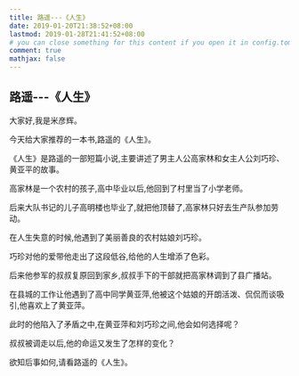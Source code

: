 ```yaml
---
title: 路遥---《人生》
date: 2019-01-20T21:38:52+08:00
lastmod: 2019-01-28T21:41:52+08:00
# you can close something for this content if you open it in config.toml.
comment: true
mathjax: false
---
```


## 路遥---《人生》

大家好,我是米彦辉。

今天给大家推荐的一本书,路遥的《人生》。

《人生》是路遥的一部短篇小说,主要讲述了男主人公高家林和女主人公刘巧珍、黄亚平的故事。

高家林是一个农村的孩子,高中毕业以后,他回到了村里当了小学老师。

后来大队书记的儿子高明楼也毕业了,就把他顶替了,高家林只好去生产队参加劳动。

在人生失意的时候,他遇到了美丽善良的农村姑娘刘巧珍。

巧珍对他的爱带他走出了这段低谷,给他的人生增添了色彩。

后来他参军的叔叔复原回到家乡,叔叔手下的干部就把高家林调到了县广播站。

在县城的工作让他遇到了高中同学黄亚萍,他被这个姑娘的开朗活泼、侃侃而谈吸引,他喜欢上了黄亚萍。

此时的他陷入了矛盾之中,在黄亚萍和刘巧珍之间,他会如何选择呢？

叔叔被调走以后,他的命运又发生了怎样的变化？

欲知后事如何,请看路遥的《人生》。